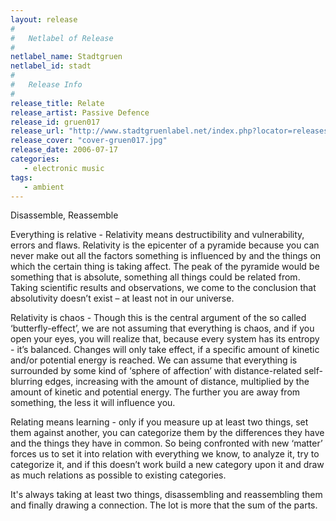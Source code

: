 ```yaml
---
layout: release
#
#   Netlabel of Release
#
netlabel_name: Stadtgruen
netlabel_id: stadt
#
#   Release Info
#
release_title: Relate
release_artist: Passive Defence
release_id: gruen017
release_url: "http://www.stadtgruenlabel.net/index.php?locator=releases&id=31"
release_cover: "cover-gruen017.jpg"
release_date: 2006-07-17
categories:
   - electronic music
tags:
   - ambient
---
```

Disassemble, Reassemble

Everything is relative - Relativity means destructibility and vulnerability, errors and flaws. Relativity is the epicenter of a pyramide because you can never make out all the factors something is influenced by and the things on which the certain thing is taking affect. The peak of the pyramide would be something that is absolute, something all things could be related from. Taking scientific results and observations, we come to the conclusion that absolutivity doesn’t exist – at least not in our universe.

Relativity is chaos - Though this is the central argument of the so called ‘butterfly-effect’, we are not assuming that everything is chaos, and if you open your eyes, you will realize that, because every system has its entropy - it’s balanced. Changes will only take effect, if a specific amount of kinetic and/or potential energy is reached. We can assume that everything is surrounded by some kind of ‘sphere of affection’ with distance-related self-blurring edges, increasing with the amount of distance, multiplied by the amount of kinetic and potential energy. The further you are away from something, the less it will influence you.

Relating means learning - only if you measure up at least two things, set them against another, you can categorize them by the differences they have and the things they have in common. So being confronted with new ‘matter’ forces us to set it into relation with everything we know, to analyze it, try to categorize it, and if this doesn’t work build a new category upon it and draw as much relations as possible to existing categories.

It's always taking at least two things, disassembling and reassembling them and finally drawing a connection. The lot is more that the sum of the parts.